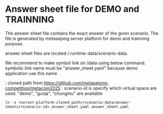 # Answer sheet file for DEMO and TRAINNING

The answer sheet file contains the exact answer of the given scenario.
The file is generated by metasejong server platform for demo and trainning purpose.

answer sheet files are located <server-platform-cloned-path>/.runtime-data/scenario-data.

We recommend to make symbol link on <this-project-folder>/data using below command. symbolic link name must be "answer_sheet.yaml" because demo application use this name

<server-platform-cloned-path> : cloned path from https://github.com/metasejong-competition/metacom2025
<scenario-id> : scenario-id is specify which virtual space are used. "demo", "gunja", "chungmu" are available

```
ln -s <server-platform-cloned-path>/scenario-data/answer-sheets/<scenario-id>_answer_sheet.yaml answer_sheet.yaml
```